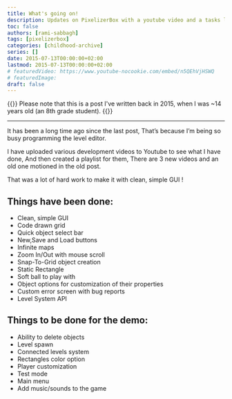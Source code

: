 ```yaml
---
title: What's going on!
description: Updates on PixelizerBox with a youtube video and a tasks list.
toc: false
authors: [rami-sabbagh]
tags: [pixelizerbox]
categories: [childhood-archive]
series: []
date: 2015-07-13T00:00:00+02:00
lastmod: 2015-07-13T00:00:00+02:00
# featuredVideo: https://www.youtube-nocookie.com/embed/n5QEhVjHSWQ
# featuredImage:
draft: false
---
```


{{<alert icon="circle-info">}}
Please note that this is a post I've written back in 2015, when I was ~14 years old (an 8th grade student).
{{</alert>}}

---

It has been a long time ago since the last post, That’s because I’m being so busy programming the level editor.

I have uploaded various development videos to Youtube to see what I have done, And then created a playlist for them, There are 3 new videos and an old one motioned in the old post.

That was a lot of hard work to make it with clean, simple GUI !

## Things have been done:

- Clean, simple GUI
- Code drawn grid
- Quick object select bar
- New,Save and Load buttons
- Infinite maps
- Zoom In/Out with mouse scroll
- Snap-To-Grid object creation
- Static Rectangle
- Soft ball to play with
- Object options for customization of their properties
- Custom error screen with bug reports
- Level System API

## Things to be done for the demo:

- Ability to delete objects
- Level spawn
- Connected levels system
- Rectangles color option
- Player customization
- Test mode
- Main menu
- Add music/sounds to the game